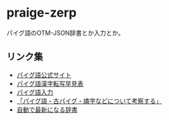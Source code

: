 # praige-zerp
パイグ語のOTM-JSON辞書とか入力とか。

## リンク集
- [パイグ語公式サイト](https://sites.google.com/site/syxobo/paigu-yu)
- [パイグ語漢字転写早見表](https://docs.google.com/spreadsheets/d/1yCXetRNZQrS4gyoFrdUGpBktiy5TWRHv_bqP_AujVlQ/edit#gid=0)
- [パイグ語入力](https://github.com/jurliyuuri/praige-zerp/blob/master/%E7%87%90%E5%AD%97%E5%85%A5%E5%8A%9B/ly_ta1_pai2(readme).txt)
- [「パイグ語・古パイグ・燐字などについて考察する」](http://jurliyuuri.com/praige-zerp/siar_prek.html)
- [自動で最新になる辞書](http://jurliyuuri.com/praige-zerp/dictionary/)

